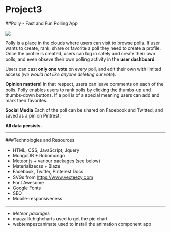 # Project3

##Polly - Fast and Fun Polling App

<img src="https://github.com/mnaumoski/Project3/blob/master/public/polly.png">

Polly is a place in the clouds where users can visit to browse polls.  If user wants to create, rank, share or favorite a poll they need to create a profile.  Once the profile is created, users can log in safely and create their own polls, and even obseve their own polling activity in the **user dashboard**.

Users can cast **only one vote** on every poll, and edit their own with limited access (*we would not like anyone deleting our vote*).

**Opinion matters!**  In that respect, users can leave comments on each of the polls. Polly enables users to rank polls by clicking the thumbs-up and thumbs-down buttons.  If a poll is of a special meaning users can add and mark their favorites.

**Social Media** Each of the poll can be shared on Facebook and Twitted, and saved as a pin on Pintrest.

**All data persists.**

---

###Technologies and Resources

- HTML, CSS, JavaScript, Jquery
- MongoDB + Robomongo
- Meteor.js + variour packages (see below)
- Materializecss + Blaze
- Facebook, Twitter, Pinterest Docs
- SVGs from https://www.vecteezy.com
- Font Awesome
- Google Fonts
- SEO
- Mobile-responsiveness

---

- *Meteor packages* 
- maazalik:highcharts used to get the pie chart
- webtempest:animate used to install the animation component app

